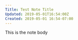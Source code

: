 ```yaml
---
Title: Test Note Title
Updated: 2019-05-01T16:54:00Z
Created: 2019-05-01 16:54-07:00
---
```


This is the note body
